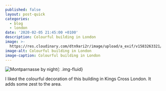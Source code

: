 ```yaml
---
published: false
layout: post-quick
categories:
  - blog
  - london
date: '2020-02-05 21:45:00 +0100'
description: Colourful building in London
image: >-
  https://res.cloudinary.com/dtn9ari2r/image/upload/a_exif/v1583263321/blog/FE1331EB-ACD0-4EB2-92D5-ECA1B4782F27.jpg
image-alt: Colourful building in London
image-caption: Colourful building in London
---
```

![Montparnasse by night](https://res.cloudinary.com/dtn9ari2r/image/upload/a_exif/v1583263242/blog/9C1C0811-3954-492C-A2F1-DF4EF933E4E7.jpg){: .img-fluid}

I liked the colourful decoration of this building in Kings Cross London. It adds some zest to the area.
